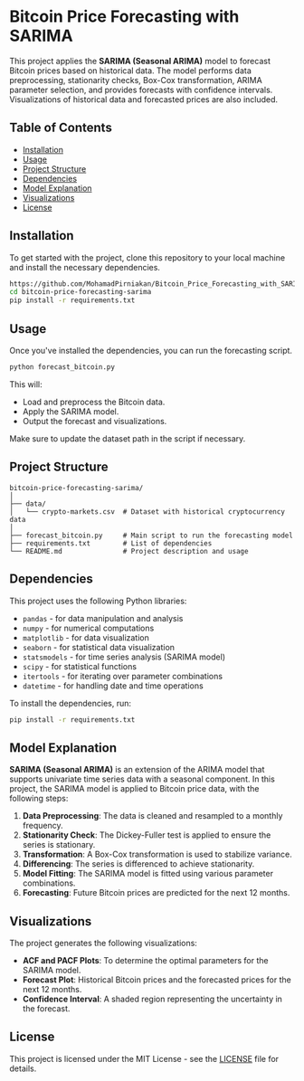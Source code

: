 # Bitcoin Price Forecasting with SARIMA

This project applies the **SARIMA (Seasonal ARIMA)** model to forecast Bitcoin prices based on historical data. The model performs data preprocessing, stationarity checks, Box-Cox transformation, ARIMA parameter selection, and provides forecasts with confidence intervals. Visualizations of historical data and forecasted prices are also included.

## Table of Contents

- [Installation](#installation)
- [Usage](#usage)
- [Project Structure](#project-structure)
- [Dependencies](#dependencies)
- [Model Explanation](#model-explanation)
- [Visualizations](#visualizations)
- [License](#license)

## Installation

To get started with the project, clone this repository to your local machine and install the necessary dependencies.

```bash
https://github.com/MohamadPirniakan/Bitcoin_Price_Forecasting_with_SARIMA.git
cd bitcoin-price-forecasting-sarima
pip install -r requirements.txt
```

## Usage

Once you've installed the dependencies, you can run the forecasting script.

```bash
python forecast_bitcoin.py
```

This will:
- Load and preprocess the Bitcoin data.
- Apply the SARIMA model.
- Output the forecast and visualizations.

Make sure to update the dataset path in the script if necessary.

## Project Structure

```
bitcoin-price-forecasting-sarima/
│
├── data/
│   └── crypto-markets.csv  # Dataset with historical cryptocurrency data
│
├── forecast_bitcoin.py     # Main script to run the forecasting model
├── requirements.txt        # List of dependencies
└── README.md               # Project description and usage
```

## Dependencies

This project uses the following Python libraries:

- `pandas` - for data manipulation and analysis
- `numpy` - for numerical computations
- `matplotlib` - for data visualization
- `seaborn` - for statistical data visualization
- `statsmodels` - for time series analysis (SARIMA model)
- `scipy` - for statistical functions
- `itertools` - for iterating over parameter combinations
- `datetime` - for handling date and time operations

To install the dependencies, run:

```bash
pip install -r requirements.txt
```

## Model Explanation

**SARIMA (Seasonal ARIMA)** is an extension of the ARIMA model that supports univariate time series data with a seasonal component. In this project, the SARIMA model is applied to Bitcoin price data, with the following steps:

1. **Data Preprocessing**: The data is cleaned and resampled to a monthly frequency.
2. **Stationarity Check**: The Dickey-Fuller test is applied to ensure the series is stationary.
3. **Transformation**: A Box-Cox transformation is used to stabilize variance.
4. **Differencing**: The series is differenced to achieve stationarity.
5. **Model Fitting**: The SARIMA model is fitted using various parameter combinations.
6. **Forecasting**: Future Bitcoin prices are predicted for the next 12 months.

## Visualizations

The project generates the following visualizations:

- **ACF and PACF Plots**: To determine the optimal parameters for the SARIMA model.
- **Forecast Plot**: Historical Bitcoin prices and the forecasted prices for the next 12 months.
- **Confidence Interval**: A shaded region representing the uncertainty in the forecast.

## License

This project is licensed under the MIT License - see the [LICENSE](LICENSE) file for details.
